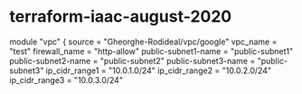 # terraform-iaac-august-2020
module "vpc" {
    source = "Gheorghe-Rodideal/vpc/google"
    vpc_name = "test"
    firewall_name = "http-allow"
    public-subnet1-name = "public-subnet1" 
    public-subnet2-name = "public-subnet2" 
    public-subnet3-name = "public-subnet3" 
    ip_cidr_range1 = "10.0.1.0/24"
    ip_cidr_range2 = "10.0.2.0/24"
    ip_cidr_range3 = "10.0.3.0/24"
